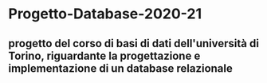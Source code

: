# Progetto-Database-2020-21
## progetto del corso di basi di dati dell'università di Torino, riguardante la progettazione e implementazione di un database relazionale 
